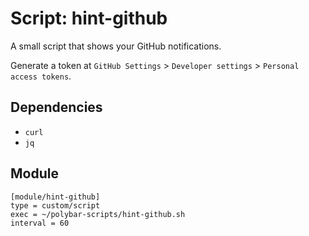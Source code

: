 # Script: hint-github

A small script that shows your GitHub notifications.

Generate a token at `GitHub Settings` > `Developer settings` > `Personal access tokens`.


## Dependencies

* `curl`
* `jq`


## Module

```
[module/hint-github]
type = custom/script
exec = ~/polybar-scripts/hint-github.sh
interval = 60
```
